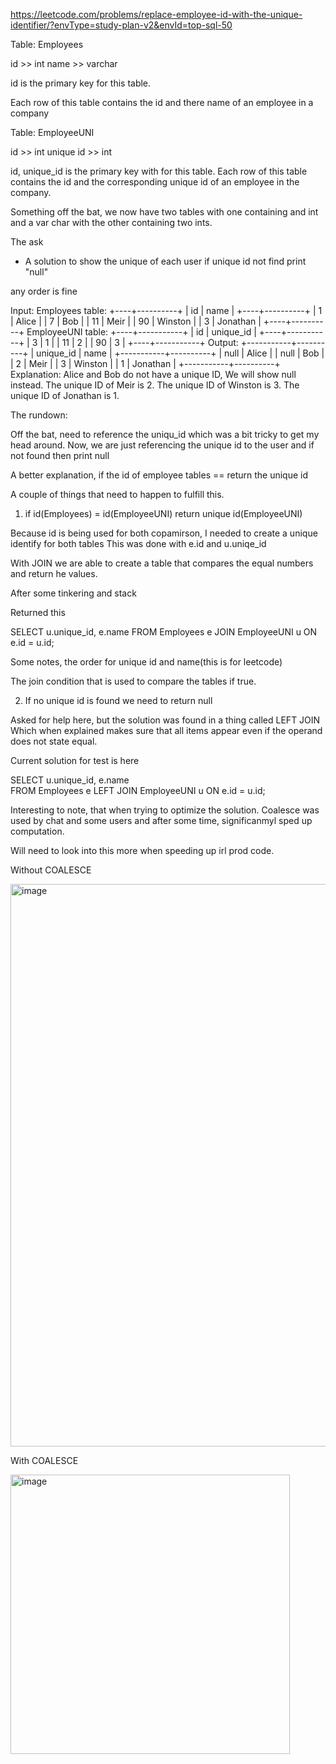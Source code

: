 https://leetcode.com/problems/replace-employee-id-with-the-unique-identifier/?envType=study-plan-v2&envId=top-sql-50

Table: Employees


id >> int
name >> varchar

id is the primary key for this table. 

Each row of this table contains the id and there name of an employee in a company

Table: EmployeeUNI

id >> int
unique id >> int


id, unique_id is the primary key with for this table. Each row of this table contains the id and the corresponding unique
id of an employee in the company.

Something off the bat, we now have two tables with one containing and int and a var char with the other containing two ints.



The ask

- A solution to show the unique of each user
	if 
		unique id not find
			print "null"

any order is fine


Input: 
Employees table:
+----+----------+
| id | name     |
+----+----------+
| 1  | Alice    |
| 7  | Bob      |
| 11 | Meir     |
| 90 | Winston  |
| 3  | Jonathan |
+----+----------+
EmployeeUNI table:
+----+-----------+
| id | unique_id |
+----+-----------+
| 3  | 1         |
| 11 | 2         |
| 90 | 3         |
+----+-----------+
Output: 
+-----------+----------+
| unique_id | name     |
+-----------+----------+
| null      | Alice    |
| null      | Bob      |
| 2         | Meir     |
| 3         | Winston  |
| 1         | Jonathan |
+-----------+----------+
Explanation: 
Alice and Bob do not have a unique ID, We will show null instead.
The unique ID of Meir is 2.
The unique ID of Winston is 3.
The unique ID of Jonathan is 1.


The rundown:

Off the bat, need to reference the uniqu_id which was a bit tricky to get my head around. 
Now, we are just referencing the unique id to the user and if not found then print null

A better explanation, if the id of employee tables == return the unique id


A couple of things that need to happen to fulfill this.

1. if id(Employees) = id(EmployeeUNI) 
return unique id(EmployeeUNI)

Because id is being used for both copamirson, I needed to create a unique identify for both tables
This was done with e.id and u.uniqe_id

With JOIN we are able to create a table that compares the equal numbers and return he values.

After some tinkering and stack

Returned this 

SELECT u.unique_id, e.name 
FROM Employees e
JOIN EmployeeUNI u ON e.id = u.id;


Some notes, the order for unique id and name(this is for leetcode)

The join condition that is used to compare the tables if true.


2. If no unique id is found we need to return null

Asked for help here, but the solution was found in a thing called LEFT JOIN
Which when explained makes sure that all items appear even if the operand does  not state equal.

Current solution for test is here

SELECT u.unique_id, e.name  
FROM Employees e
LEFT JOIN EmployeeUNI u ON e.id = u.id;


Interesting to note, that when trying to optimize the solution. Coalesce was used by chat and some users and after some time, significanmyl
sped up computation. 

Will need to look into this more when speeding up irl prod code. 



Without COALESCE 



<img width="900" alt="image" src="https://github.com/user-attachments/assets/1469ec49-2d4f-4401-99fe-174c72f1f8d2" />




With COALESCE 


<img width="447" alt="image" src="https://github.com/user-attachments/assets/4b1df9ec-2b44-4fd3-b784-bdf48499b16f" />
